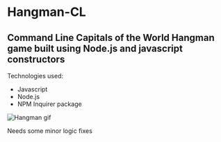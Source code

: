 # **Hangman-CL**
## Command Line Capitals of the World Hangman game built using Node.js and javascript constructors

Technologies used:

* Javascript
* Node.js
* NPM Inquirer package

![Hangman gif](https://i.imgur.com/9xnlQrw.gif)

Needs some minor logic fixes



